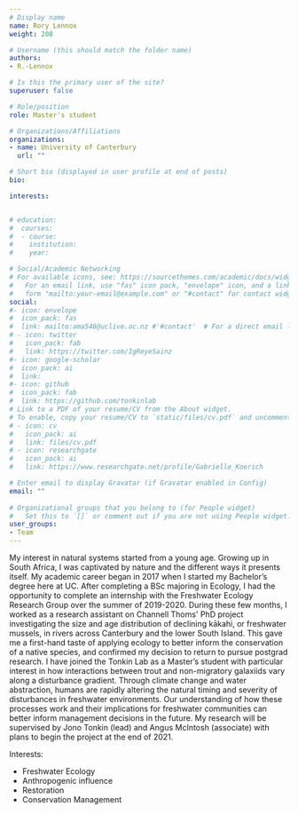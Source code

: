 ```yaml
---
# Display name
name: Rory Lennox 
weight: 208

# Username (this should match the folder name)
authors:
- R.-Lennox

# Is this the primary user of the site?
superuser: false

# Role/position
role: Master's student

# Organizations/Affiliations
organizations:
- name: University of Canterbury
  url: ""

# Short bio (displayed in user profile at end of posts)
bio: 

interests:


# education:
#  courses:
#  - course: 
#    institution: 
#    year: 

# Social/Academic Networking
# For available icons, see: https://sourcethemes.com/academic/docs/widgets/#icons
#   For an email link, use "fas" icon pack, "envelope" icon, and a link in the
#   form "mailto:your-email@example.com" or "#contact" for contact widget.
social:
#- icon: envelope
#  icon_pack: fas
#  link: mailto:ama548@uclive.ac.nz #'#contact'  # For a direct email link, use "mailto:test@example.org".
# - icon: twitter
#   icon_pack: fab
#   link: https://twitter.com/IgReyeSainz
#- icon: google-scholar
#  icon_pack: ai
#  link: 
#- icon: github
#  icon_pack: fab
#  link: https://github.com/tonkinlab
# Link to a PDF of your resume/CV from the About widget.
# To enable, copy your resume/CV to `static/files/cv.pdf` and uncomment the lines below.  
# - icon: cv
#   icon_pack: ai
#   link: files/cv.pdf
# - icon: researchgate
#   icon_pack: ai
#   link: https://www.researchgate.net/profile/Gabrielle_Koerich

# Enter email to display Gravatar (if Gravatar enabled in Config)
email: ""
  
# Organizational groups that you belong to (for People widget)
#   Set this to `[]` or comment out if you are not using People widget.  
user_groups:
- Team
---
```



My interest in natural systems started from a young age. Growing up in South Africa, I was captivated by nature and the different ways it presents itself. My academic career began in 2017 when I started my Bachelor’s degree here at UC. After completing a BSc majoring in Ecology, I had the opportunity to complete an internship with the Freshwater Ecology Research Group over the summer of 2019-2020. During these few months, I worked as a research assistant on Channell Thoms' PhD project investigating the size and age distribution of declining kākahi, or freshwater mussels, in rivers across Canterbury and the lower South Island. This gave me a first-hand taste of applying ecology to better inform the conservation of a native species, and confirmed my decision to return to pursue postgrad research. I have joined the Tonkin Lab as a Master’s student with particular interest in how interactions between trout and non-migratory galaxiids vary along a disturbance gradient. Through climate change and water abstraction, humans are rapidly altering the natural timing and severity of disturbances in freshwater environments. Our understanding of how these processes work and their implications for freshwater communities can better inform management decisions in the future. My research will be supervised by Jono Tonkin (lead) and Angus McIntosh (associate) with plans to begin the project at the end of 2021. 

Interests:
- Freshwater Ecology
- Anthropogenic influence
- Restoration
- Conservation Management

